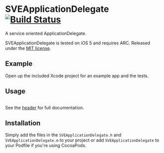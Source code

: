 # SVEApplicationDelegate [![Build Status](https://travis-ci.org/SergioEstevao/SVEApplicationDelegate.png?branch=develop)](https://travis-ci.org/SergioEstevao/SVEApplicationDelegate)                         

A service oriented ApplicationDelegate.

SVEApplicationDelegate is tested on iOS 5 and requires ARC. Released under the [MIT license](LICENSE).

## Example

Open up the included Xcode project for an example app and the tests.

## Usage

``` objc
```

See the [header](SEJSONViewController/SEJSONViewController.h) for full documentation.

## Installation

Simply add the files in the `SVEApplicationDelegate.h` and `SVEApplicationDelegate.m` to your project or add `SVEApplicationDelegate` to your Podfile if you're using CocoaPods.
